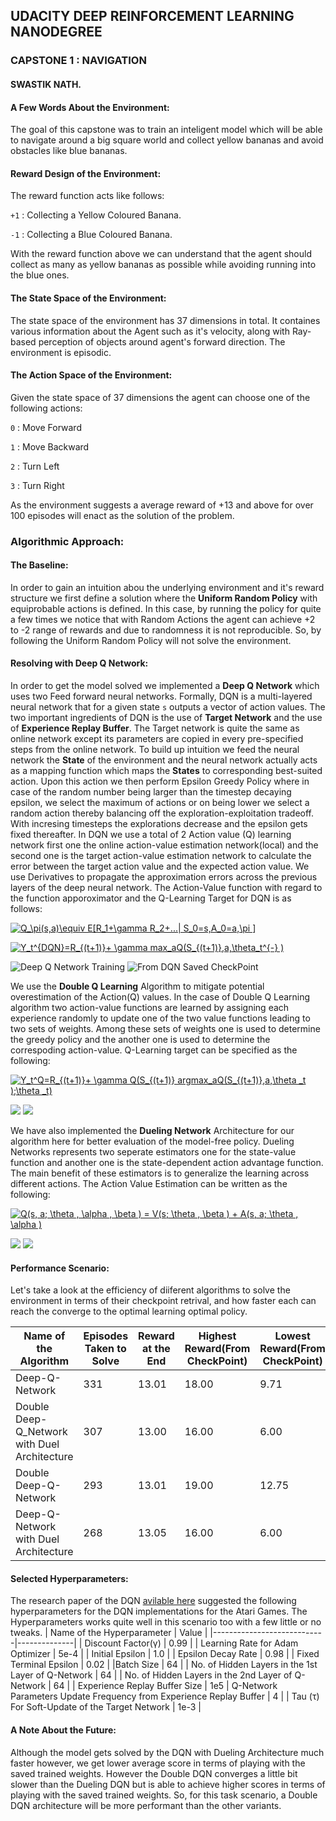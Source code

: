 ## UDACITY DEEP REINFORCEMENT LEARNING NANODEGREE 
### CAPSTONE 1 : NAVIGATION
#### SWASTIK NATH.

#### A Few Words About the Environment:
The goal of this capstone was to train an inteligent model which will be able to navigate around a big square world and collect yellow bananas and avoid obstacles like blue bananas. 

#### Reward Design of the Environment:

The reward function acts like follows:

 `+1` : Collecting a Yellow Coloured Banana.

 `-1` : Collecting a Blue Coloured Banana. 

With the reward function above we can understand that the agent should collect as many as yellow bananas as possible while avoiding running into the blue ones. 

#### The State Space of the Environment:

The state space of the environment has 37 dimensions in total. It containes various information about the Agent such as it's velocity, along with Ray-based perception of objects around agent's forward direction. The environment is episodic. 

#### The Action Space of the Environment:

Given the state space of 37 dimensions the agent can choose one of the following actions:

 `0` : Move Forward

 `1` : Move Backward

 `2` : Turn Left

 `3` : Turn Right

As the environment suggests a average reward of +13 and above for over 100 episodes will enact as the solution of the problem. 

### Algorithmic Approach:

#### The Baseline:

In order to gain an intuition abou the underlying environment and it's reward structure we first define a solution where the **Uniform Random Policy** with equiprobable actions is defined. In this case, by running the policy for quite a few times we notice that with Random Actions the agent can achieve +2 to -2 range of rewards and due to randomness it is not reproducible. So, by following the Uniform Random Policy will not solve the environment. 

#### Resolving with Deep Q Network:

In order to get the model solved we implemented a **Deep Q Network** which uses two Feed forward neural networks. Formally, DQN is a multi-layered neural network that for a given state `s` outputs a vector of action values. The two important ingredients of DQN is the use of **Target Network** and the use of **Experience Replay Buffer**. The Target network is quite the same as online network except its parameters are copied in every pre-specified steps from the online network. To build up intuition we feed the neural network the **State** of the environment and the neural network actually acts as a mapping function which maps the **States** to corresponding best-suited action. Upon this action we then perform Epsilon Greedy Policy where in case of the random number being larger than the timestep decaying epsilon, we select the maximum of actions or on being lower we select a random action thereby balancing off the exploration-exploitation tradeoff. With incresing timesteps the explorations decrease and the epsilon gets fixed thereafter. In DQN we use a total of 2 Action value (Q) learning network first one the online action-value estimation network(local) and the second one is the target action-value estimation network to calculate the error between the target action value and the expected action value. We use Derivatives to propagate the approximation errors across the previous layers of the deep neural network. The Action-Value function with regard to the function apporoximator and the Q-Learning Target for DQN is as follows:

<a href="https://www.codecogs.com/eqnedit.php?latex=\inline&space;\bg_white&space;\fn_jvn&space;Q_\pi(s,a)\equiv&space;E[R_1&plus;\gamma&space;R_2&plus;...|&space;S_0=s,A_0=a,\pi&space;]" target="_blank"><img src="https://latex.codecogs.com/png.latex?\inline&space;\bg_white&space;\fn_jvn&space;Q_\pi(s,a)\equiv&space;E[R_1&plus;\gamma&space;R_2&plus;...|&space;S_0=s,A_0=a,\pi&space;]" title="Q_\pi(s,a)\equiv E[R_1+\gamma R_2+...| S_0=s,A_0=a,\pi ]" /></a>

<a href="https://www.codecogs.com/eqnedit.php?latex=\inline&space;\bg_white&space;\fn_jvn&space;Y_t^{DQN}=R_{(t&plus;1)}&plus;&space;\gamma&space;max_aQ(S_{(t&plus;1)},a,\theta_t^{-}&space;)" target="_blank"><img src="https://latex.codecogs.com/png.latex?\inline&space;\bg_white&space;\fn_jvn&space;Y_t^{DQN}=R_{(t&plus;1)}&plus;&space;\gamma&space;max_aQ(S_{(t&plus;1)},a,\theta_t^{-}&space;)" title="Y_t^{DQN}=R_{(t+1)}+ \gamma max_aQ(S_{(t+1)},a,\theta_t^{-} )" /></a>

![Deep Q Network Training](https://github.com/swastiknath/rl_ud_1/blob/master/images/dqn_normal.png)  ![From DQN Saved CheckPoint](https://github.com/swastiknath/rl_ud_1/blob/master/images/dqn_normal2.png)

We use the **Double Q Learning** Algorithm to mitigate potential overestimation of the Action(Q) values. In the case of Double Q Learning algorithm two action-value functions are learned by assigning each experience randomly to update one of the two value functions leading to two sets of weights. Among these sets of weights one is used to determine the greedy policy and the another one is used to determine the correspoding action-value. Q-Learning target can be specified as the following:

<a href="https://www.codecogs.com/eqnedit.php?latex=\inline&space;\bg_white&space;\fn_jvn&space;Y_t^Q=R_{(t&plus;1)}&plus;&space;\gamma&space;Q(S_{(t&plus;1)}&space;argmax_aQ(S_{(t&plus;1)},a,\theta&space;_t&space;);\theta&space;_t)" target="_blank"><img src="https://latex.codecogs.com/png.latex?\inline&space;\bg_white&space;\fn_jvn&space;Y_t^Q=R_{(t&plus;1)}&plus;&space;\gamma&space;Q(S_{(t&plus;1)}&space;argmax_aQ(S_{(t&plus;1)},a,\theta&space;_t&space;);\theta&space;_t)" title="Y_t^Q=R_{(t+1)}+ \gamma Q(S_{(t+1)} argmax_aQ(S_{(t+1)},a,\theta _t );\theta _t)" /></a>

![](https://github.com/swastiknath/rl_ud_1/blob/master/images/double_dqn.png) ![](https://github.com/swastiknath/rl_ud_1/blob/master/images/double_dqn_2.png)

We have also implemented the **Dueling Network** Architecture for our algorithm here for better evaluation of the model-free policy. Dueling Networks represents two seperate estimators one for the state-value function and another one is the state-dependent action advantage function. The main benefit of these estimators is to generalize the learning across different actions. The Action Value Estimation can be written as the following: 

<a href="https://www.codecogs.com/eqnedit.php?latex=\inline&space;\bg_white&space;\fn_jvn&space;Q(s,&space;a;&space;\theta&space;,&space;\alpha&space;,&space;\beta&space;)&space;=&space;V(s;&space;\theta&space;,&space;\beta&space;)&space;&plus;&space;A(s,&space;a;&space;\theta&space;,&space;\alpha&space;)" target="_blank"><img src="https://latex.codecogs.com/png.latex?\inline&space;\bg_white&space;\fn_jvn&space;Q(s,&space;a;&space;\theta&space;,&space;\alpha&space;,&space;\beta&space;)&space;=&space;V(s;&space;\theta&space;,&space;\beta&space;)&space;&plus;&space;A(s,&space;a;&space;\theta&space;,&space;\alpha&space;)" title="Q(s, a; \theta , \alpha , \beta ) = V(s; \theta , \beta ) + A(s, a; \theta , \alpha )" /></a>

![](https://github.com/swastiknath/rl_ud_1/blob/master/images/duel_dqn.png)  ![](https://github.com/swastiknath/rl_ud_1/blob/master/images/duel_dqn2.png)

#### Performance Scenario:

Let's take a look at the efficiency of diiferent algorithms to solve the environment in terms of their checkpoint retrival, and how faster each can reach the converge to the optimal learning optimal policy.

| Name of the Algorithm | Episodes Taken to Solve | Reward at the End | Highest Reward(From CheckPoint) | Lowest Reward(From CheckPoint)|
|-----------------------|-------------------------|-------------------|----------------|------------|
|Deep-Q-Network   | 331  | 13.01 | 18.00 | 9.71 |
|Double Deep-Q_Network with Duel Architecture | 307 | 13.00 | 16.00 | 6.00|
|Double Deep-Q-Network | 293 | 13.01 | 19.00 | 12.75|
|Deep-Q-Network with Duel Architecture | 268 | 13.05 | 16.00 | 6.00|  

#### Selected Hyperparameters:
The research paper of the DQN [avilable here](https://storage.googleapis.com/deepmind-media/dqn/DQNNaturePaper.pdf) suggested the following hyperparameters for the DQN implementations for the Atari Games. The Hyperparameters works quite well in this scenario too with a few little or no tweaks. 
| Name of the Hyperparameter | Value |
|----------------------------|--------------|
| Discount Factor(γ)            |    0.99      |
| Learning Rate for Adam Optimizer |  5e-4     |
| Initial Epsilon                      |    1.0       |
| Epsilon Decay Rate          |    0.98     |
| Fixed Terminal Epsilon      |   0.02       |
|Batch Size | 64    |
| No. of Hidden Layers in the 1st Layer of Q-Network | 64   |
| No. of Hidden Layers in the 2nd Layer of Q-Network |   64 |
| Experience Replay Buffer Size |   1e5
| Q-Network Parameters Update Frequency from Experience Replay Buffer | 4  |
| Tau (τ) For Soft-Update of the Target Network                         |   1e-3          |

#### A Note About the Future:

Although the model gets solved by the DQN with Dueling Architecture much faster however, we get lower average score in terms of playing with the saved trained weights. However the Double DQN converges a little bit slower than the Dueling DQN but is able to achieve higher scores in terms of playing with the saved trained weights. So, for this task scenario, a Double DQN architecture will be more performant than the other variants. 
